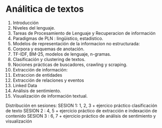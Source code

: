 # Análitica de textos 

1. Introducción
  1. Niveles del lenguaje.
  2. Tareas de Procesamiento de Lenguaje y Recuperacion de información
  3. Paradigmas de PLN : lingüistico, estadístico.
2. Modelos de representación de la informacion no estructurada:
  1. Corpora y esquemas de anotación.
  2. TF-IDF, BM-25, modelos de lenguaje, n-gramas.
3. Clasificación y clustering de textos.
4. Nociones prácticas de buscadores, crawling y scraping.
5. Extracción de información:
  1. Extraccion de entidades
  2. Extracción de relaciones y eventos
  3. Linked Data
6. Análisis de sentimiento.
7. Visualización de información textual.

Distribución en sesiones: 
SESION 1: 1, 2, 3 + ejercico práctico clasificación de texto
SESION 2 : 4, 5 + ejercicio práctico de extracción e indexación de contenido
SESION 3 : 6, 7 + ejercicio práctico de análisis de sentimiento y visualización

